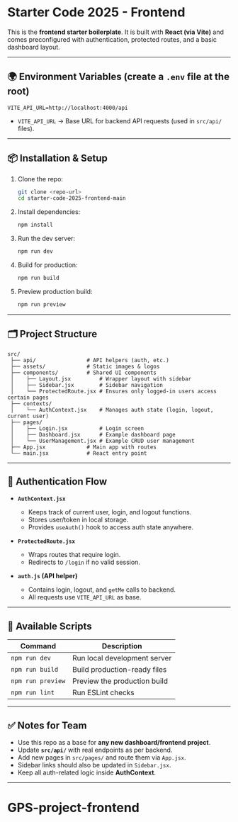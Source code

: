 # Starter Code 2025 - Frontend

This is the **frontend starter boilerplate**. 
It is built with **React (via Vite)** and comes preconfigured with authentication, protected routes, and a basic dashboard layout.

---

## 🌍 Environment Variables (create a `.env` file at the root)

```
VITE_API_URL=http://localhost:4000/api
```

- `VITE_API_URL` → Base URL for backend API requests (used in `src/api/` files).

---

## 📦 Installation & Setup

1. Clone the repo:
   ```bash
   git clone <repo-url>
   cd starter-code-2025-frontend-main
   ```

2. Install dependencies:
   ```bash
   npm install
   ```

3. Run the dev server:
   ```bash
   npm run dev
   ```

4. Build for production:
   ```bash
   npm run build
   ```

5. Preview production build:
   ```bash
   npm run preview
   ```

---

## 🗂 Project Structure

```
src/
 ├── api/                # API helpers (auth, etc.)
 ├── assets/             # Static images & logos
 ├── components/         # Shared UI components
 │    ├── Layout.jsx         # Wrapper layout with sidebar
 │    ├── Sidebar.jsx        # Sidebar navigation
 │    └── ProtectedRoute.jsx # Ensures only logged-in users access certain pages
 ├── contexts/
 │    └── AuthContext.jsx    # Manages auth state (login, logout, current user)
 ├── pages/
 │    ├── Login.jsx          # Login screen
 │    ├── Dashboard.jsx      # Example dashboard page
 │    └── UserManagement.jsx # Example CRUD user management
 ├── App.jsx             # Main app with routes
 └── main.jsx            # React entry point
```

---

## 🔐 Authentication Flow

- **`AuthContext.jsx`**  
  - Keeps track of current user, login, and logout functions.  
  - Stores user/token in local storage.  
  - Provides `useAuth()` hook to access auth state anywhere.

- **`ProtectedRoute.jsx`**  
  - Wraps routes that require login.  
  - Redirects to `/login` if no valid session.

- **`auth.js` (API helper)**  
  - Contains login, logout, and `getMe` calls to backend.  
  - All requests use `VITE_API_URL` as base.

---

## 📜 Available Scripts

| Command           | Description                      |
|-------------------|----------------------------------|
| `npm run dev`     | Run local development server     |
| `npm run build`   | Build production-ready files     |
| `npm run preview` | Preview the production build     |
| `npm run lint`    | Run ESLint checks                |

---

## ✅ Notes for Team
- Use this repo as a base for **any new dashboard/frontend project**.  
- Update **`src/api/`** with real endpoints as per backend.  
- Add new pages in `src/pages/` and route them via `App.jsx`.  
- Sidebar links should also be updated in `Sidebar.jsx`.  
- Keep all auth-related logic inside **AuthContext**.  

---
# GPS-project-frontend
